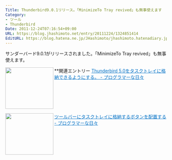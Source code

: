 ```yaml
---
Title: Thunderbird9.0.1リリース。「MinimizeTo Tray revived」も無事使えます
Category:
- ツール
- Thunderbird
Date: 2011-12-24T07:16:54+09:00
URL: https://blog.jhashimoto.net/entry/20111224/1324851414
EditURL: https://blog.hatena.ne.jp/JHashimoto/jhashimoto.hatenadiary.jp/atom/entry/12921228815717256942
---
```


サンダーバード9.0.1がリリースされました。「MinimizeTo Tray revived」も無事使えます。

**関連エントリー
<a href="http://d.hatena.ne.jp/JHashimoto/20110627/1309339283" target="_blank" rel="nofollow"><img class="alignleft" align="left" border="0" src="http://capture.heartrails.com/150x130/shadow?http://d.hatena.ne.jp/JHashimoto/20110627/1309339283" alt="" width="150" height="130" /></a><a style="color:#0070C5;" href="http://d.hatena.ne.jp/JHashimoto/20110627/1309339283" target="_blank" rel="nofollow">Thunderbird 5.0をタスクトレイに格納できるようにする。 - プログラマーな日々</a><a href="http://b.hatena.ne.jp/entry/http://d.hatena.ne.jp/JHashimoto/20110627/1309339283" target="_blank"><img border="0" src="http://b.hatena.ne.jp/entry/image/http://d.hatena.ne.jp/JHashimoto/20110627/1309339283" alt="" /></a><br style="clear:both;" />

<a href="http://d.hatena.ne.jp/JHashimoto/20110909/1315798840#c" target="_blank" rel="nofollow"><img class="alignleft" align="left" border="0" src="http://capture.heartrails.com/150x130/shadow?http://d.hatena.ne.jp/JHashimoto/20110909/1315798840#c" alt="" width="150" height="130" /></a><a style="color:#0070C5;" href="http://d.hatena.ne.jp/JHashimoto/20110909/1315798840#c" target="_blank" rel="nofollow">ツールバーにタスクトレイに格納するボタンを配置する - プログラマーな日々</a><a href="http://b.hatena.ne.jp/entry/http://d.hatena.ne.jp/JHashimoto/20110909/1315798840#c" target="_blank"><img border="0" src="http://b.hatena.ne.jp/entry/image/http://d.hatena.ne.jp/JHashimoto/20110909/1315798840#c" alt="" /></a><br style="clear:both;" />
